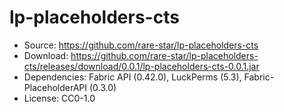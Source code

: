 # lp-placeholders-cts
- Source: https://github.com/rare-star/lp-placeholders-cts
- Download: https://github.com/rare-star/lp-placeholders-cts/releases/download/0.0.1/lp-placeholders-cts-0.0.1.jar
- Dependencies: Fabric API (0.42.0), LuckPerms (5.3), Fabric-PlaceholderAPI (0.3.0)
- License: CC0-1.0
